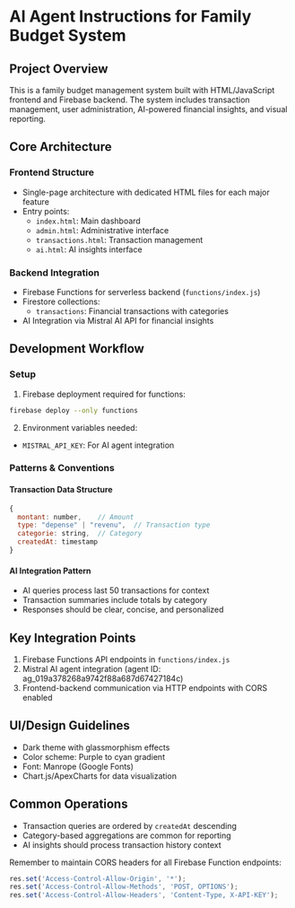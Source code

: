 # AI Agent Instructions for Family Budget System

## Project Overview
This is a family budget management system built with HTML/JavaScript frontend and Firebase backend. The system includes transaction management, user administration, AI-powered financial insights, and visual reporting.

## Core Architecture

### Frontend Structure
- Single-page architecture with dedicated HTML files for each major feature
- Entry points:
  - `index.html`: Main dashboard
  - `admin.html`: Administrative interface
  - `transactions.html`: Transaction management
  - `ai.html`: AI insights interface

### Backend Integration
- Firebase Functions for serverless backend (`functions/index.js`)
- Firestore collections:
  - `transactions`: Financial transactions with categories
- AI Integration via Mistral AI API for financial insights

## Development Workflow

### Setup
1. Firebase deployment required for functions:
```bash
firebase deploy --only functions
```
2. Environment variables needed:
- `MISTRAL_API_KEY`: For AI agent integration

### Patterns & Conventions

#### Transaction Data Structure
```javascript
{
  montant: number,    // Amount
  type: "depense" | "revenu",  // Transaction type
  categorie: string,  // Category
  createdAt: timestamp
}
```

#### AI Integration Pattern
- AI queries process last 50 transactions for context
- Transaction summaries include totals by category
- Responses should be clear, concise, and personalized

## Key Integration Points
1. Firebase Functions API endpoints in `functions/index.js`
2. Mistral AI agent integration (agent ID: ag_019a378268a9742f88a687d67427184c)
3. Frontend-backend communication via HTTP endpoints with CORS enabled

## UI/Design Guidelines
- Dark theme with glassmorphism effects
- Color scheme: Purple to cyan gradient
- Font: Manrope (Google Fonts)
- Chart.js/ApexCharts for data visualization

## Common Operations
- Transaction queries are ordered by `createdAt` descending
- Category-based aggregations are common for reporting
- AI insights should process transaction history context

Remember to maintain CORS headers for all Firebase Function endpoints:
```javascript
res.set('Access-Control-Allow-Origin', '*');
res.set('Access-Control-Allow-Methods', 'POST, OPTIONS');
res.set('Access-Control-Allow-Headers', 'Content-Type, X-API-KEY');
```